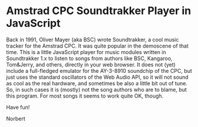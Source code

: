 # Amstrad CPC Soundtrakker Player in JavaScript

Back in 1991, Oliver Mayer (aka BSC) wrote Soundtrakker, a cool music tracker for the Amstrad CPC. It was quite popular in the demoscene of that time. This is a little JavaScript player for music modules written in Soundtrakker 1.x to listen to songs from authors like BSC, Kangaroo, Tom&Jerry, and others, directly in your web browser. It does not (yet) include a full-fledged emulator for the AY-3-8910 soundchip of the CPC, but just uses the standard oscillators of the Web Audio API, so it will not sound as cool as the real hardware, and sometimes be also a little bit out of tune. So, in such cases it is (mostly) not the song authors who are to blame, but this program. For most songs it seems to work quite OK, though.

Have fun!

Norbert

